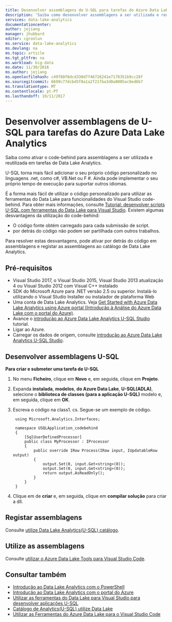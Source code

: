 ```yaml
---
title: Desenvolver assemblagens de U-SQL para tarefas do Azure Data Lake Analytics | Microsoft Docs
description: 'Saiba como desenvolver assemblagens a ser utilizada e reutilizada em tarefas de Data Lake Analytics. '
services: data-lake-analytics
documentationcenter: 
author: jejiang
manager: jhubbard
editor: cgronlun
ms.service: data-lake-analytics
ms.devlang: na
ms.topic: article
ms.tgt_pltfrm: na
ms.workload: big-data
ms.date: 11/30/2016
ms.author: jejiang
ms.openlocfilehash: c49f80f8dcd330d7f46726241e7178351b9cc28f
ms.sourcegitcommit: 6699c77dcbd5f8a1a2f21fba3d0a0005ac9ed6b7
ms.translationtype: MT
ms.contentlocale: pt-PT
ms.lasthandoff: 10/11/2017
---
```

# <a name="develop-u-sql-assemblies-for-azure-data-lake-analytics-jobs"></a>Desenvolver assemblagens de U-SQL para tarefas do Azure Data Lake Analytics
Saiba como ativar o code-behind para assemblagens a ser utilizada e reutilizada em tarefas de Data Lake Analytics. 

U-SQL torna mais fácil adicionar o seu próprio código personalizado no linguagens .net, como c#, VB.Net ou F #. Ainda pode implementar o seu próprio tempo de execução para suportar outros idiomas.

É a forma mais fácil de utilizar o código personalizado para utilizar as ferramentas do Data Lake para funcionalidades do Visual Studio code-behind. Para obter mais informações, consulte [Tutorial: desenvolver scripts U-SQL com ferramentas do Data Lake para Visual Studio](data-lake-analytics-data-lake-tools-get-started.md). Existem algumas desvantagens da utilização do code-behind:

- O código fonte obtém carregado para cada submissão de script.
- por detrás do código não podem ser partilhada com outros trabalhos.

Para resolver estas desvantagens, pode ativar por detrás do código em assemblagens e registar as assemblagens ao catálogo de Data Lake Analytics.

## <a name="prerequisites"></a>Pré-requisitos
* Visual Studio 2017, o Visual Studio 2015, Visual Studio 2013 atualização 4 ou Visual Studio 2012 com Visual C++ instalado
* SDK do Microsoft Azure para .NET versão 2.5 ou superior.  Instalá-lo utilizando o Visual Studio Installer ou instalador de plataforma Web
* Uma conta de Data Lake Analytics.  Veja [Get Started with Azure Data Lake Analytics using Azure portal (Introdução à Análise do Azure Data Lake com o portal do Azure)](data-lake-analytics-get-started-portal.md).
* Avance o [introdução ao Azure Data Lake Analytics U-SQL Studio](data-lake-analytics-u-sql-get-started.md) tutorial.
* Ligar ao Azure.
* Carregar os dados de origem, consulte [introdução ao Azure Data Lake Analytics U-SQL Studio](data-lake-analytics-u-sql-get-started.md). 

## <a name="develop-assemblies-for-u-sql"></a>Desenvolver assemblagens U-SQL

**Para criar e submeter uma tarefa de U-SQL**

1. No menu **Ficheiro**, clique em **Novo** e, em seguida, clique em **Projeto**.
2. Expanda **instalada**, **modelos**, **do Azure Data Lake**, **U-SQL(ADLA)**, selecione o **biblioteca de classes (para a aplicação U-SQL)** modelo e, em seguida, clique em **OK**.
3. Escreva o código na class1. cs.  Segue-se um exemplo de código.

        using Microsoft.Analytics.Interfaces;

        namespace USQLApplication_codebehind
        {
            [SqlUserDefinedProcessor]
            public class MyProcessor : IProcessor
            {
                public override IRow Process(IRow input, IUpdatableRow output)
                {
                    output.Set(0, input.Get<string>(0));
                    output.Set(0, input.Get<string>(0));
                    return output.AsReadOnly();
                }
            }
        }
4. Clique em de **criar** e, em seguida, clique em **compilar solução** para criar a dll.

## <a name="register-assemblies"></a>Registar assemblagens

Consulte [utilize Data Lake Analytics(U-SQL) catálogo](data-lake-analytics-use-u-sql-catalog.md).


## <a name="use-the-assemblies"></a>Utilize as assemblagens

Consulte [utilizar o Azure Data Lake Tools para Visual Studio Code](data-lake-analytics-data-lake-tools-for-vscode.md).

## <a name="see-also"></a>Consultar também
* [Introdução ao Data Lake Analytics com o PowerShell](data-lake-analytics-get-started-powershell.md)
* [Introdução ao Data Lake Analytics com o portal do Azure](data-lake-analytics-get-started-portal.md)
* [Utilizar as ferramentas do Data Lake para Visual Studio para desenvolver aplicações U-SQL](data-lake-analytics-data-lake-tools-get-started.md)
* [Catálogo de Analytics(U-SQL) utilize Data Lake](data-lake-analytics-use-u-sql-catalog.md)
* [Utilizar as Ferramentas do Azure Data Lake para o Visual Studio Code](data-lake-analytics-data-lake-tools-for-vscode.md)